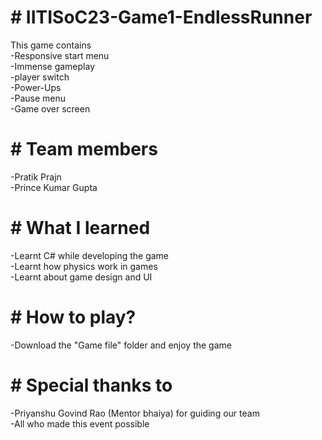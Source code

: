 <h1># IITISoC23-Game1-EndlessRunner</h1>
<div>This game contains</div>
<div>-Responsive start menu</div>
<div>-Immense gameplay</div>
<div>-player switch</div>
<div>-Power-Ups</div>
<div>-Pause menu</div>
<div>-Game over screen</div>
<h1># Team members</h1>

<div>-Pratik Prajn</div>
<div>-Prince Kumar Gupta</div>

<h1># What I learned</h1>
<div>-Learnt C# while developing the game</div>
<div>-Learnt how physics work in games</div>
<div>-Learnt about game design and UI</div>

<h1># How to play?</h1>
<div>-Download the "Game file" folder and enjoy the game </div>

<h1># Special thanks to </h1>
<div>-Priyanshu Govind Rao (Mentor bhaiya) for guiding our team </div>
<div>-All who made this event possible</div>





